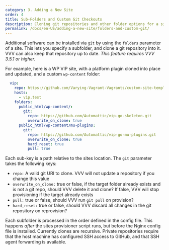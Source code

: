 ```yaml
---
category: 3. Adding a New Site
order: 4
title: Sub-Folders and Custom Git Checkouts
description: Cloning git repositories and other folder options for a site
permalink: /docs/en-US/adding-a-new-site/folders-and-custom-git/
---
```


Additional software can be installed via `git` by using the `folders` parameter of a site. This lets you specify a subfolder, and clone a git repository into it. VVV can also keep that repository up to date. _This feature requires VVV 3.5.1 or higher._

For example, here is a WP VIP site, with a platform plugin cloned into place and updated, and a custom `wp-content` folder:

```yaml
  vip:
    repo: https://github.com/Varying-Vagrant-Vagrants/custom-site-template.git
    hosts:
      - vip.test
    folders:
      public_html/wp-content/:
        git:
          repo: https://github.com/Automattic/vip-go-skeleton.git
          overwrite_on_clone: true
      public_html/wp-content/mu-plugins:
        git:
          repo: https://github.com/Automattic/vip-go-mu-plugins.git
          overwrite_on_clone: true
          hard_reset: true
          pull: true
```

Each sub-key is a path relative to the sites location. The `git` parameter takes the following keys:

 - `repo:` A valid git URI to clone. VVV will not update a repository if you change this value
 - `overwrite_on_clone:` true or false, if the target folder already exists and is not a git repo, should VVV delete it and clone? If false, VVV will stop provisioning if the target already exists
 - `pull:` true or false, should VVV run `git pull` on provision?
 - `hard_reset:` true or false, should VVV discard all changes in the git repository on reprovision?
 
Each subfolder is processed in the order defined in the config file. This happens _after_ the sites provisioner script runs, but before the Nginx config file is installed. Currently clones are recursive. Private repositories require that the host machine has configured SSH access to GitHub, and that SSH agent forwarding is available.
